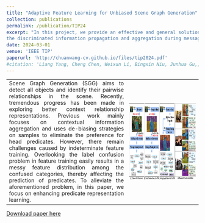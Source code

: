 ```yaml
---
title: "Adaptive Feature Learning for Unbiased Scene Graph Generation" [PDF](http://chuanwang-cv.github.io/files/tip2024.pdf)
collection: publications
permalink: /publication/TIP24
excerpt: "In this project, we provide an effective and general solution, termed AMP-BiC, from the view of feature learning for complex scene graph understanding. AMP-BiC simultaneously achieves both
the discriminated information propagation and aggregation during message passing and the de-confusion and de-bias during training.<br/><img src='/images/tip24framework.png' width='800' height='200' align=center>"
date: 2024-03-01
venue: 'IEEE TIP'
paperurl: 'http://chuanwang-cv.github.io/files/tip2024.pdf'
#citation: 'Liang Yang, Cheng Chen, Weixun Li, Bingxin Niu, Junhua Gu,, Chuan Wang, Dongxiao He, Yuanfang Guo, Xiaochun Cao. Self-supervised Graph Neural Networks via Diverse and Interactive Message Passing. AAAI-22.'
---
```


<html>
  <table width="80%" style="margin-left: auto; margin-right: auto;">
    <tr>
      <td  width="50%" style="text-align:justify; text-justify:distribute-all-lines; text-align-last:justify">
       Scene Graph Generation (SGG) aims to detect all objects and identify their pairwise relationships in the scene. Recently, tremendous progress has been made in exploring better context relationship representations. Previous work mainly focuses on contextual information aggregation and uses de-biasing strategies on samples to eliminate the preference for head predicates. However, there remain challenges caused by indeterminate feature training. Overlooking the label confusion problem in feature training easily results in a messy feature distribution among the confused categories, thereby affecting the prediction of predicates. To alleviate the aforementioned problem, in this paper, we focus on enhancing predicate representation learning. 
      </td>
      <td width="30%">
        <img src='/images/tip24framework.png' width="300" height = "200" align=center>
      </td>
    </tr>
  </table>
</html>

[Download paper here](http://chuanwang-cv.github.io/files/tip2024.pdf)




